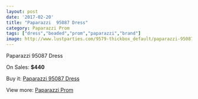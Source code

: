```yaml
---
layout: post
date: '2017-02-20'
title: "Paparazzi  95087 Dress"
category: Paparazzi Prom
tags: ["dress","beaded","prom","paparazzi","brand"]
image: http://www.lustparties.com/9579-thickbox_default/paparazzi-95087-dress.jpg
---
```

Paparazzi  95087 Dress

On Sales: **$440**
<a href="https://www.lustparties.com/en/paparazzi-prom/3325-paparazzi-95087-dress.html"><amp-img layout="responsive" width="600" height="600" src="//www.lustparties.com/9579-thickbox_default/paparazzi-95087-dress.jpg" alt="Paparazzi  95087 Dress 0" /></a>
<a href="https://www.lustparties.com/en/paparazzi-prom/3325-paparazzi-95087-dress.html"><amp-img layout="responsive" width="600" height="600" src="//www.lustparties.com/9582-thickbox_default/paparazzi-95087-dress.jpg" alt="Paparazzi  95087 Dress 1" /></a>
<a href="https://www.lustparties.com/en/paparazzi-prom/3325-paparazzi-95087-dress.html"><amp-img layout="responsive" width="600" height="600" src="//www.lustparties.com/9581-thickbox_default/paparazzi-95087-dress.jpg" alt="Paparazzi  95087 Dress 2" /></a>
<a href="https://www.lustparties.com/en/paparazzi-prom/3325-paparazzi-95087-dress.html"><amp-img layout="responsive" width="600" height="600" src="//www.lustparties.com/9580-thickbox_default/paparazzi-95087-dress.jpg" alt="Paparazzi  95087 Dress 3" /></a>

Buy it: [Paparazzi  95087 Dress](https://www.lustparties.com/en/paparazzi-prom/3325-paparazzi-95087-dress.html "Paparazzi  95087 Dress")

View more: [Paparazzi Prom](https://www.lustparties.com/en/10-paparazzi-prom "Paparazzi Prom")